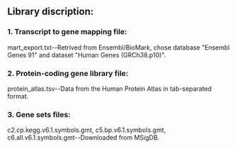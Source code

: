 ## Library discription:
### 1. Transcript to gene mapping file:
mart_export.txt--Retrived from Ensembl/BioMark, chose database "Ensembl Genes 91" and dataset "Human Genes (GRCh38.p10)".
### 2. Protein-coding gene library file:
protein_atlas.tsv--Data from the Human Protein Atlas in tab-separated format.
### 3. Gene sets files:
c2.cp.kegg.v6.1.symbols.gmt, c5.bp.v6.1.symbols.gmt, c6.all.v6.1.symbols.gmt--Downloaded from MSigDB.
